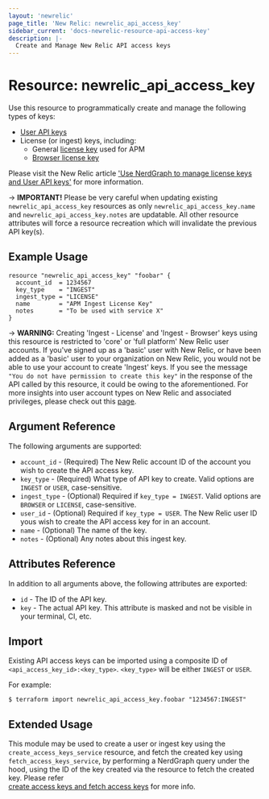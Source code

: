 ```yaml
---
layout: 'newrelic'
page_title: 'New Relic: newrelic_api_access_key'
sidebar_current: 'docs-newrelic-resource-api-access-key'
description: |-
  Create and Manage New Relic API access keys
---
```


# Resource: newrelic_api_access_key

Use this resource to programmatically create and manage the following types of keys:
- [User API keys](https://docs.newrelic.com/docs/apis/get-started/intro-apis/types-new-relic-api-keys#user-api-key)
- License (or ingest) keys, including:
    - General [license key](https://docs.newrelic.com/docs/accounts/install-new-relic/account-setup/license-key) used for APM
    - [Browser license key](https://docs.newrelic.com/docs/browser/new-relic-browser/configuration/copy-browser-monitoring-license-key-app-id)

Please visit the New Relic article ['Use NerdGraph to manage license keys and User API keys'](https://docs.newrelic.com/docs/apis/nerdgraph/examples/use-nerdgraph-manage-license-keys-user-keys)
for more information.

-> **IMPORTANT!**
Please be very careful when updating existing `newrelic_api_access_key` resources as only `newrelic_api_access_key.name`
and `newrelic_api_access_key.notes` are updatable. All other resource attributes will force a resource recreation which will
invalidate the previous API key(s).

## Example Usage
```hcl-terraform
resource "newrelic_api_access_key" "foobar" {
  account_id  = 1234567
  key_type    = "INGEST"
  ingest_type = "LICENSE"
  name        = "APM Ingest License Key"
  notes       = "To be used with service X"
}
```


-> **WARNING:** Creating 'Ingest - License' and 'Ingest - Browser' keys using this resource is restricted to 'core' or 'full platform' New Relic user accounts. If you've signed up as a 'basic' user with New Relic, or have been added as a 'basic' user to your organization on New Relic, you would not be able to use your account to create 'Ingest' keys. If you see the message `"You do not have permission to create this key"` in the response of the API called by this resource, it could be owing to the aforementioned. For more insights into user account types on New Relic and associated privileges, please check out this [page](https://docs.newrelic.com/docs/accounts/accounts-billing/new-relic-one-user-management/user-type/#api-access).


## Argument Reference

The following arguments are supported:

- `account_id` - (Required) The New Relic account ID of the account you wish to create the API access key.
- `key_type` - (Required) What type of API key to create. Valid options are `INGEST` or `USER`, case-sensitive.
- `ingest_type` - (Optional) Required if `key_type = INGEST`. Valid options are `BROWSER` or `LICENSE`, case-sensitive.
- `user_id` - (Optional) Required if `key_type = USER`. The New Relic user ID yous wish to create the API access key for in an account.
- `name` - (Optional) The name of the key.
- `notes` - (Optional) Any notes about this ingest key.

## Attributes Reference

In addition to all arguments above, the following attributes are exported:

- `id` - The ID of the API key.
- `key` - The actual API key. This attribute is masked and not be visible in your terminal, CI, etc.

## Import

Existing API access keys can be imported using a composite ID of `<api_access_key_id>:<key_type>`. `<key_type>`
will be either `INGEST` or `USER`.

For example:
```
$ terraform import newrelic_api_access_key.foobar "1234567:INGEST"
```
## Extended Usage
This module may be used to create a user or ingest key using the `create_access_keys_service` resource, and fetch the created key using `fetch_access_keys_service`, by performing a NerdGraph query under the hood, using the ID of the key created via the resource to fetch the created key.
Please refer  
[create access keys and fetch access keys](https://github.com/newrelic/terraform-provider-newrelic/blob/main/examples/modules/newrelic_api_access_key_extended/README.md) for more info.